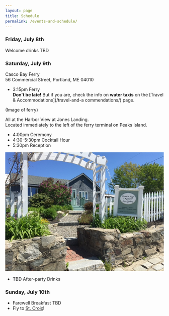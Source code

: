 ```yaml
---
layout: page
title: Schedule
permalink: /events-and-schedule/
---
```


### Friday, July 8th

Welcome drinks TBD

### Saturday, July 9th

  Casco Bay Ferry  
56 Commercial Street, Portland, ME 04010

  * 3:15pm Ferry  
**Don't be late!** But if you are, check the info on **water taxis** on the [Travel & Accommodations](/travel-and-a commendations/) page.

(Image of ferry)

  All at the Harbor View at Jones Landing.  
Located immediately to the left of the ferry terminal on Peaks Island.

* 4:00pm Ceremony 
* 4:30-5:30pm Cocktail Hour
* 5:30pm Reception

![Harbor view at Jones Landing](/img/jones-landing.jpg)

* TBD After-party Drinks

### Sunday, July 10th

* Farewell Breakfast TBD
* Fly to [St. Croix](/st-croix/)!
